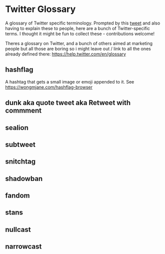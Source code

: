 # Twitter Glossary
A glossary of Twitter specific terminology. Prompted by this [tweet](https://twitter.com/jayholler/status/1266021381298221056) and also having to explain these to people, here are a bunch of Twitter-specific terms. I thought it might be fun to collect these - contributions welcome!

Theres a glossary on Twitter, and a bunch of others aimed at marketing people but all those are boring so i might leave out / link to all the ones already defined there: https://help.twitter.com/en/glossary

## hashflag

A hashtag that gets a small image or emoji appended to it. See <https://wongmjane.com/hashflag-browser>

## dunk aka quote tweet aka Retweet with commment

## sealion

## subtweet

## snitchtag

## shadowban

## fandom

## stans

## nullcast

## narrowcast
